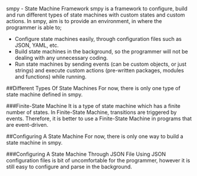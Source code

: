 smpy - State Machine Framework
smpy is a framework to configure, build and run different types of state machines with custom states and custom actions. In smpy, aim is to provide an environment, in where the programmer is able to;

- Configure state machines easily, through configuration files such as JSON, YAML, etc.
- Build state machines in the background, so the programmer will not be dealing with any unnecessary coding.
- Run state machines by sending events (can be custom objects, or just strings) and execute custom actions (pre-written packages, modules and functions) while running.


##Different Types Of State Machines
For now, there is only one type of state machine defined in smpy.

###Finite-State Machine
It is a type of state machine which has a finite number of states. In Finite-State Machine, transitions are triggered by events. Therefore, it is better to use a Finite-State Machine in programs that are event-driven.


##Configuring A State Machine
For now, there is only one way to build a state machine in smpy.

###Configuring A State Machine Through JSON File
Using JSON configuration files is bit of uncomfortable for the programmer, however it is still easy to configure and parse in the background.


